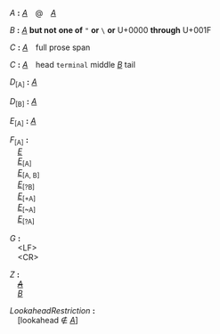 &emsp;&emsp;<a name="A"></a>*A* **:** <a name="A-koip6u6z"></a>*[A](#A)*&emsp;@&emsp;*[A](#A)*  
  
&emsp;&emsp;<a name="B"></a>*B* **:** <a name="B-4pymww4p"></a>*[A](#A)* **but not** **one of** `` " `` **or** `` \ `` **or** U+0000 **through** U+001F  
  
&emsp;&emsp;<a name="C"></a>*C* **:** <a name="C-9yo6c3yb"></a>*[A](#A)*&emsp;full prose span  
  
&emsp;&emsp;<a name="C"></a>*C* **:** <a name="C-70h-usrr"></a>*[A](#A)*&emsp;head `` terminal `` middle *[B](#B)* tail  
  
&emsp;&emsp;<a name="D"></a>*D*<sub>[A]</sub> **:** <a name="D-bc1m4j2i"></a>*[A](#A)*  
  
&emsp;&emsp;<a name="D"></a>*D*<sub>[B]</sub> **:** <a name="D-bc1m4j2i"></a>*[A](#A)*  
  
&emsp;&emsp;<a name="E"></a>*E*<sub>[A]</sub> **:** <a name="E-bc1m4j2i"></a>*[A](#A)*  
  
&emsp;&emsp;<a name="F"></a>*F*<sub>[A]</sub> **:**  
&emsp;&emsp;&emsp;<a name="F-4bhk3t-r"></a>*[E](#E)*  
&emsp;&emsp;&emsp;<a name="F-4bhk3t-r"></a>*[E](#E)*<sub>[A]</sub>  
&emsp;&emsp;&emsp;<a name="F-4bhk3t-r"></a>*[E](#E)*<sub>[A, B]</sub>  
&emsp;&emsp;&emsp;<a name="F-4bhk3t-r"></a>*[E](#E)*<sub>[?B]</sub>  
&emsp;&emsp;&emsp;<a name="F-4bhk3t-r"></a>*[E](#E)*<sub>[+A]</sub>  
&emsp;&emsp;&emsp;<a name="F-4bhk3t-r"></a>*[E](#E)*<sub>[~A]</sub>  
&emsp;&emsp;&emsp;<a name="F-4bhk3t-r"></a>*[E](#E)*<sub>[?A]</sub>  
  
&emsp;&emsp;<a name="G"></a>*G* **:**  
&emsp;&emsp;&emsp;<a name="G-3xikxner"></a>&lt;LF&gt;  
&emsp;&emsp;&emsp;<a name="G-a7rpygnd"></a>&lt;CR&gt;  
  
&emsp;&emsp;<a name="Z"></a>*Z* **:**  
&emsp;&emsp;&emsp;<del><a name="Z-bc1m4j2i"></a>*[A](#A)*</del>  
&emsp;&emsp;&emsp;<ins><a name="Z-rk8ohfwl"></a>*[B](#B)*</ins>  
  
&emsp;&emsp;<a name="LookaheadRestriction"></a>*LookaheadRestriction* **:**  
&emsp;&emsp;&emsp;<a name="LookaheadRestriction-2jmj7l5r"></a>[lookahead ∉ *[A](#A)*]  
  
